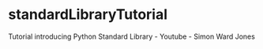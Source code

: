# standardLibraryTutorial
Tutorial introducing Python Standard Library - Youtube - Simon Ward Jones

